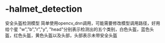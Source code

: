 # -halmet_detection
安全头盔检测模型
简单使用opencv_dnn调用，可能需要修改模型调用路径，好用给个星
"w","b","r","y", "head"分别表示检测出的五个类别，白色头盔，蓝色头盔，红色头盔，黄色头盔以及头部，头部表示未带安全头盔
